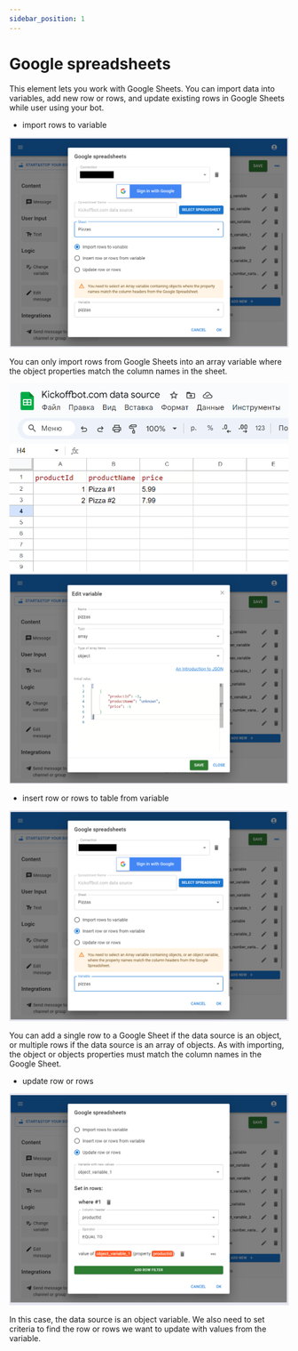 ```yaml
---
sidebar_position: 1
---
```

# Google spreadsheets

This element lets you work with Google Sheets. You can import data into variables, add new row or rows, and update existing rows in Google Sheets while user using your bot.

- import rows to variable

![Import rows to variable](../img/google/import-rows-to-variable.PNG)

You can only import rows from Google Sheets into an array variable where the object properties match the column names in the sheet.

![Google table with pizzas](../img/google/import-rows-google-table.PNG)
![Variable editor](../img/google/import-rows-variable-editor.PNG)

- insert row or rows to table from variable

![Insert row or rows to google spreadsheet](../img/google/insert-row-rows-to-spreedsheet.png)

You can add a single row to a Google Sheet if the data source is an object, or multiple rows if the data source is an array of objects. As with importing, the object or objects properties must match the column names in the Google Sheet.

- update row or rows

![Update row or rows](../img/google/update-row-rows.PNG)

In this case, the data source is an object variable. We also need to set criteria to find the row or rows we want to update with values from the variable.